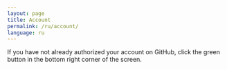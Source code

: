 ```yaml
---
layout: page
title: Account
permalink: /ru/account/
language: ru
---
```


If you have not already authorized your account on GitHub, click the green button in the bottom right corner of the screen.

